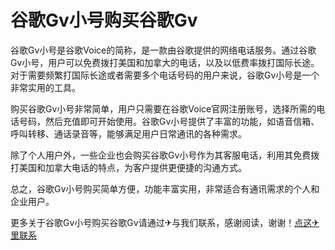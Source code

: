 # 谷歌Gv小号购买谷歌Gv

谷歌Gv小号是谷歌Voice的简称，是一款由谷歌提供的网络电话服务。通过谷歌Gv小号，用户可以免费拨打美国和加拿大的电话，以及以低费率拨打国际长途。对于需要频繁打国际长途或者需要多个电话号码的用户来说，谷歌Gv小号是一个非常实用的工具。

购买谷歌Gv小号非常简单，用户只需要在谷歌Voice官网注册账号，选择所需的电话号码，然后充值即可开始使用。谷歌Gv小号提供了丰富的功能，如语音信箱、呼叫转移、通话录音等，能够满足用户日常通讯的各种需求。

除了个人用户外，一些企业也会购买谷歌Gv小号作为其客服电话，利用其免费拨打美国和加拿大电话的特点，为客户提供更便捷的沟通方式。

总之，谷歌Gv小号购买简单方便，功能丰富实用，非常适合有通讯需求的个人和企业用户。

更多关于谷歌Gv小号购买谷歌Gv请通过✈与我们联系，感谢阅读，谢谢！[点这✈里联系](https://sms.k02.cc)